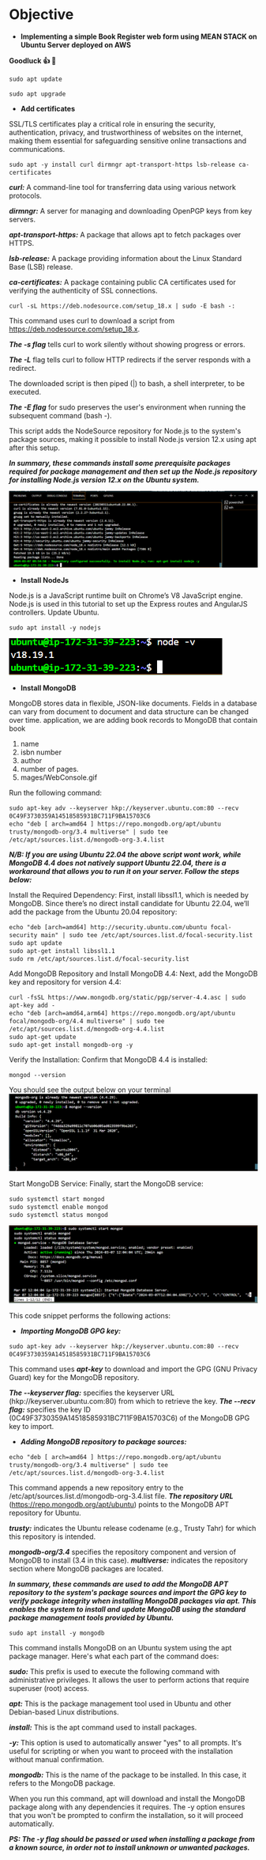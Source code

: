 # **Objective**
- **Implementing a simple Book Register web form using MEAN STACK on Ubuntu Server deployed on AWS**

**Goodluck 👍 🥰**

```
sudo apt update
```
```
sudo apt upgrade
```

- **Add certificates**

SSL/TLS certificates play a critical role in ensuring the security, authentication, privacy, and trustworthiness of websites on the internet, making them essential for safeguarding sensitive online transactions and communications.

```
sudo apt -y install curl dirmngr apt-transport-https lsb-release ca-certificates
```
***curl:*** A command-line tool for transferring data using various network protocols.

***dirmngr:*** A server for managing and downloading OpenPGP keys from key servers.

***apt-transport-https:*** A package that allows apt to fetch packages over HTTPS.

***lsb-release:*** A package providing information about the Linux Standard Base (LSB) release.

***ca-certificates:*** A package containing public CA certificates used for verifying the authenticity of SSL connections.
```
curl -sL https://deb.nodesource.com/setup_18.x | sudo -E bash -:
```
This command uses curl to download a script from https://deb.nodesource.com/setup_18.x.

***The -s flag*** tells curl to work silently without showing progress or errors.

***The -L*** flag tells curl to follow HTTP redirects if the server responds with a redirect.

The downloaded script is then piped (|) to bash, a shell interpreter, to be executed.

***The -E flag*** for sudo preserves the user's environment when running the subsequent command (bash -).

This script adds the NodeSource repository for Node.js to the system's package sources, making it possible to install Node.js version 12.x using apt after this setup.

***In summary, these commands install some prerequisite packages required for package management and then set up the Node.js repository for installing Node.js version 12.x on the Ubuntu system.***

![image](./Images/repositoryconfig.png)

- **Install NodeJs**

Node.js is a JavaScript runtime built on Chrome’s V8 JavaScript engine. Node.js is used in this tutorial to set up the Express routes and AngularJS controllers.
Update Ubuntu.
```
sudo apt install -y nodejs
```
![image](./Images/nodejs.png)

- **Install MongoDB**

MongoDB stores data in flexible, JSON-like documents. Fields in a database can vary from document to document and data structure can be changed over time. application, we are adding book records to MongoDB that contain book 
1. name 
2. isbn number 
3. author
4. number of pages.
5. mages/WebConsole.gif

Run the following command:
```
sudo apt-key adv --keyserver hkp://keyserver.ubuntu.com:80 --recv 0C49F3730359A14518585931BC711F9BA15703C6
echo "deb [ arch=amd64 ] https://repo.mongodb.org/apt/ubuntu trusty/mongodb-org/3.4 multiverse" | sudo tee /etc/apt/sources.list.d/mongodb-org-3.4.list
```
***N/B: If you are using Ubuntu 22.04 the above script wont work, while MongoDB 4.4 does not natively support Ubuntu 22.04, there is a workaround that allows you to run it on your server. Follow the steps below:***

Install the Required Dependency: First, install libssl1.1, which is needed by MongoDB. Since there’s no direct install candidate for Ubuntu 22.04, we’ll add the package from the Ubuntu 20.04 repository:

```
echo "deb [arch=amd64] http://security.ubuntu.com/ubuntu focal-security main" | sudo tee /etc/apt/sources.list.d/focal-security.list
sudo apt update
sudo apt-get install libssl1.1
sudo rm /etc/apt/sources.list.d/focal-security.list
```
Add MongoDB Repository and Install MongoDB 4.4: Next, add the MongoDB key and repository for version 4.4:

```
curl -fsSL https://www.mongodb.org/static/pgp/server-4.4.asc | sudo apt-key add -
echo "deb [arch=amd64,arm64] https://repo.mongodb.org/apt/ubuntu focal/mongodb-org/4.4 multiverse" | sudo tee /etc/apt/sources.list.d/mongodb-org-4.4.list
sudo apt-get update
sudo apt-get install mongodb-org -y
```
Verify the Installation: Confirm that MongoDB 4.4 is installed:
```
mongod --version
```
You should see the output below on your terminal
![screenshot](./Images/mongodverssion.png)

Start MongoDB Service: Finally, start the MongoDB service:
```
sudo systemctl start mongod
sudo systemctl enable mongod
sudo systemctl status mongod
```
![image](./Images/mongodbactive.png)

This code snippet performs the following actions:

- ***Importing MongoDB GPG key:***
```
sudo apt-key adv --keyserver hkp://keyserver.ubuntu.com:80 --recv 0C49F3730359A14518585931BC711F9BA15703C6
```
This command uses ***apt-key*** to download and import the GPG (GNU Privacy Guard) key for the MongoDB repository.

***The --keyserver flag:*** specifies the keyserver URL (hkp://keyserver.ubuntu.com:80) from which to retrieve the key.
***The --recv flag:*** specifies the key ID (0C49F3730359A14518585931BC711F9BA15703C6) of the MongoDB GPG key to import.

- ***Adding MongoDB repository to package sources:***
```
echo "deb [ arch=amd64 ] https://repo.mongodb.org/apt/ubuntu trusty/mongodb-org/3.4 multiverse" | sudo tee /etc/apt/sources.list.d/mongodb-org-3.4.list
```
This command appends a new repository entry to the /etc/apt/sources.list.d/mongodb-org-3.4.list file.
***The repository URL*** (https://repo.mongodb.org/apt/ubuntu) points to the MongoDB APT repository for Ubuntu.

***trusty:*** indicates the Ubuntu release codename (e.g., Trusty Tahr) for which this repository is intended.

***mongodb-org/3.4*** specifies the repository component and version of MongoDB to install (3.4 in this case).
***multiverse:*** indicates the repository section where MongoDB packages are located.

***In summary, these commands are used to add the MongoDB APT repository to the system's package sources and import the GPG key to verify package integrity when installing MongoDB packages via apt. This enables the system to install and update MongoDB using the standard package management tools provided by Ubuntu.***
```
sudo apt install -y mongodb
```
This command installs MongoDB on an Ubuntu system using the apt package manager. Here's what each part of the command does:

***sudo:*** This prefix is used to execute the following command with administrative privileges. It allows the user to perform actions that require superuser (root) access.

***apt:*** This is the package management tool used in Ubuntu and other Debian-based Linux distributions.

***install:*** This is the apt command used to install packages.

***-y:*** This option is used to automatically answer "yes" to all prompts. It's useful for scripting or when you want to proceed with the installation without manual confirmation.

***mongodb:*** This is the name of the package to be installed. In this case, it refers to the MongoDB package.

When you run this command, apt will download and install the MongoDB package along with any dependencies it requires. The -y option ensures that you won't be prompted to confirm the installation, so it will proceed automatically. 

***PS: The -y flag should be passed or used when installing a package from a known source, in order not to install unknown or unwanted packages.***